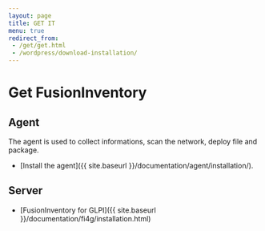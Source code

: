```yaml
---
layout: page
title: GET IT
menu: true
redirect_from:
 - /get/get.html
 - /wordpress/download-installation/
---
```


# Get FusionInventory

## Agent

The agent is used to collect informations, scan the network, deploy file and package.

* [Install the agent]({{ site.baseurl }}/documentation/agent/installation/).

## Server

* [FusionInventory for GLPI]({{ site.baseurl }}/documentation/fi4g/installation.html)
